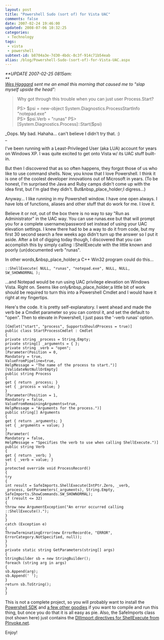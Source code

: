 ```yaml
---
layout: post
title: "Powershell Sudo (sort of) for Vista UAC"
comments: false
date: 2007-02-24 19:46:00
updated: 2008-07-06 10:32:25
categories:
 - Technology
tags:
 - vista
 - powershell
subtext-id: b8704a3e-7d30-4bdc-8c3f-914c71b54eab
alias: /blog/Powershell-Sudo-(sort-of)-for-Vista-UAC.aspx
---
```



_**UPDATE 2007-02-25 0815am:   
**  
[Wes Haggard](http://weblogs.asp.net/whaggard/) sent me an email this morning that caused me to "slap myself upside the head":_

> Why got through this trouble when you can just user Process.Start? 
> 
> PS> $psi = new-object System.Diagnostics.ProcessStartInfo "notepad.exe"  
PS> $psi.Verb = "runas"  
PS> [System.Diagnostics.Process]::Start($psi) 

_Oops. My bad. Hahaha... can't believe I didn't try that. :)  
_

I've been running with a Least-Privileged User (aka LUA) account for years on Windows XP. I was quite excited to get onto Vista w/ its UAC stuff built-in. 

But then I discovered that as so often happens, they forgot those of us who like to use command shells. Now, you know that I love Powershell. I think it is one of the coolest developer innovations out of Microsoft in years. (To be honest, I'm surprised the Java and Ruby camps didn't come up with the idea first, but I'm glad they didn't. But&nbsp_place_holder;I digress...) 

Anyway... I like running in my Powershell window. I have one open always. I have lots of functions, aliases and other stuff that do work for me. I love it. 

Believe it or not, out of the box there is no way to say "Run as Administrator" in the UAC way. You can use runas.exe but that will prompt you for a complete username/password set instead of using your UAC elevation settings. I knew there had to be a way to do it from code, but my first 30 second search a few weeks ago didn't turn up the answer so I put it aside. After a bit of digging today though, I discovered that you can accomplish this by simply calling ::ShellExecute with the little known and poorly (un)documented verb "runas". 

In other words,&nbsp_place_holder;a C++ Win32 program could do this... 
    
    
    ::ShellExecute( NULL, "runas", "notepad.exe", NULL, NULL, SW_SHOWNORMAL );
    

...and Notepad would be run using UAC privilege elevation on Windows Vista. Right on. Seems like only&nbsp_place_holder;a little bit of work should be required to turn this into a Powershell Cmdlet and I would have it right at my fingertips. 

Here's the code. It is pretty self-explanatory. I went ahead and made the verb be a Cmdlet parameter so you can control it, and set the default to "open". Then to elevate in Powershell, I just pass the '-verb runas' option. 
    
    
    [Cmdlet("start", "process", SupportsShouldProcess = true)]
    public class StartProcessCmdlet : Cmdlet
    {
    private string _process = String.Empty;
    private string[] _arguments = { };
    private string _verb = "open";
    [Parameter(Position = 0,
    Mandatory = true,
    ValueFromPipeline=true,
    HelpMessage = "The name of the process to start.")]
    [ValidateNotNullOrEmpty]
    public string Process
    {
    get { return _process; }
    set { _process = value; }
    }
    [Parameter(Position = 1,
    Mandatory = false,
    ValueFromRemainingArguments=true,
    HelpMessage = "Arguments for the process.")]
    public string[] Arguments
    {
    get { return _arguments; }
    set { _arguments = value; }
    }
    [Parameter(
    Mandatory = false,
    HelpMessage = "Specifies the verb to use when calling ShellExecute.")]
    public string Verb
    {
    get { return _verb; }
    set { _verb = value; }
    }
    protected override void ProcessRecord()
    {
    try
    {
    int result = SafeImports.ShellExecute(IntPtr.Zero, _verb, 
    _process, GetParameters(_arguments), String.Empty, 
    SafeImports.ShowCommands.SW_SHOWNORMAL);
    if (result <= 32)
    {
    throw new ArgumentException("An error occurred calling ::ShellExecute().");
    }
    }
    catch (Exception e)
    {
    ThrowTerminatingError(new ErrorRecord(e, "ERROR", ErrorCategory.NotSpecified, null));
    }
    }
    private static string GetParameters(string[] args)
    {
    StringBuilder sb = new StringBuilder();
    foreach (string arg in args)
    {
    sb.Append(arg);
    sb.Append(' ');
    }
    return sb.ToString();
    }
    }
    

This is not a complete project, so you will probably want to install the [Powershell SDK](http://msdn2.microsoft.com/en-us/library/ms714469.aspx) and [a few other goodies](http://blogs.msdn.com/daiken/archive/2007/02/07/creating-a-windows-powershell-cmdlet-using-the-visual-studio-windows-powershell-templates.aspx) if you want to compile and run this thing, but once you do that it is all easy as pie. Also, the SafeImports class (not shown here) just contains the [DllImport directives for ShellExecute from PInvoke.net](http://www.pinvoke.net/default.aspx/shell32/ShellExecute.html). 

Enjoy! 

